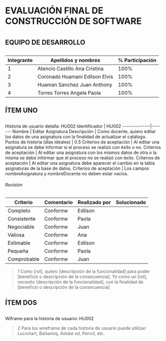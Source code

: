 # EVALUACIÓN FINAL DE CONSTRUCCIÓN DE SOFTWARE <h1>
## EQUIPO DE DESARROLLO <h2>
  Integrante | Apellidos y nombres | % Participación
  -----------|---------------------|----------------
  1 | Atencio Castillo Ana Cristina | 100%
  2 | Coronado Huamani Edilson Elvis | 100% 
  3 | Huaman Sanchez Juan Anthony | 100%
  4 | Torres Torres Angela Paola | 100%
## ÍTEM UNO <h2> 
  Historia de usuario detalla: HU002
  Identificador | HU002
  --------------|-------
  Nombre | Editar Asignatura
  Descripción | Como docente, quiero editar los datos de una asignatura con la finalidad de actualizar el catálogo.
  Puntos de historia (días ideales) | 0.5
  Criterios de aceptación | Al editar una asignatura se debe informar si el proceso se realizó con éxito o no.
  Criterios de aceptación | Al editar una asignatura con los mismos datos de otra o la misma se debe informar que el proceso no se realizó con éxito.
  Criterios de aceptación | Al editar una asignatura debe aparecer el cambio en la tabla asignaturas de la base de datos.
  Criterios de aceptación | Los campos nombreAsignatura y nombreDocente no deben estar vacíos.
###### Revisión <h6>
  Criterio | Comentario | Realizado por | Solucionado
  ---------|------------|---------------|------------
  Completo | Conforme | Edilson |
  Consistente | Conforme | Paola |
  Negociable | Conforme | Juan |
  Valiosa | Conforme | Ana |
  Estimable | Conforme | Edilson |
  Pequeña | Conforme | Paola |
  Comprobable | Conforme | Juan |
  > 1 Como [rol], quiero [descripción de la funcionalidad] para poder [beneficio o descripción de la consecuencia].
  >   Yo como un [rol], necesito [descripción de la funcionalidad], con la finalidad de [beneficio o descripción de la consecuencia]
## ÍTEM DOS <h2> 
Wiframe para la historia de usuario: HU002
  
  > 2 Para los wireframe de cada historia de usuario puede utilizar: Lucichart, Balsamiq, Adobe xd, Pencil, etc.
<!---
AnaAtencioC/AnaAtencioC is a ✨ special ✨ repository because its `README.md` (this file) appears on your GitHub profile.
You can click the Preview link to take a look at your changes.
--->
